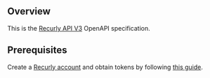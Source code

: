 ## Overview
This is the [Recurly API V3](https://developers.recurly.com/api/v2021-02-25/index.html) OpenAPI specification.
## Prerequisites

 Create a [Recurly account](https://recurly.com) and obtain tokens by following [this guide](https://developers.recurly.com/api/v2021-02-25/index.html#section/Authentication).
